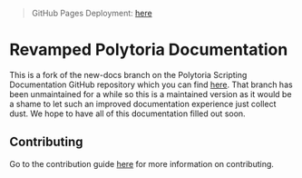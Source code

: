 > GitHub Pages Deployment: [here](https://starmanthegamer.github.io/poly-newdocs/)

# Revamped Polytoria Documentation

This is a fork of the new-docs branch on the Polytoria Scripting Documentation GitHub repository which you can find [here](https://github.com/Polytoria/Docs/tree/new-docs). That branch has been unmaintained for a while so this is a maintained version as it would be a shame to let such an improved documentation experience just collect dust. We hope to have all of this documentation filled out soon.

## Contributing
Go to the contribution guide [here](CONTRIBUTING.md) for more information on contributing.
